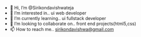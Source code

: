 - 👋 Hi, I’m @Sirikondavishwateja
- 👀 I’m interested in.. ui web developer 
- 🌱 I’m currently learning.. ui fullstack developer 
- 💞️ I’m looking to collaborate on.. front end projects(html5,css)
- 📫 How to reach me.. sirikondavishwa@gmail.com 

<!---
Sirikondavishwateja/Sirikondavishwateja is a ✨ special ✨ repository because its `README.md` (this file) appears on your GitHub profile.
You can click the Preview link to take a look at your changes.
--->
